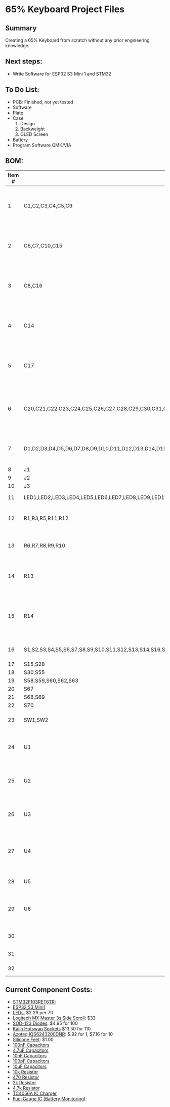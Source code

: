 # 65% Keyboard Project Files
## Summary
  Creating a 65% Keyboard from scratch without any prior engineering knowledge.

## Next steps:
  * Write Software for ESP32 S3 Mini 1 and STM32

## To Do List:
* PCB: Finished, not yet tested
* Software
* Plate
* Case
  1. Design
  2. Backweight
  3. OLED Screen
* Battery
* Program Software QMK/VIA

## BOM:
| Item # | Reference                                                                                                                                                                                                                                                                                                                                                                                                | Qty | Manufacturer                                                                               | Vendor            | Mfg Part #                                                                                                      | Value              | Description/Value                                                                  | Package | Datasheet                                                                                            |
| ------ | -------------------------------------------------------------------------------------------------------------------------------------------------------------------------------------------------------------------------------------------------------------------------------------------------------------------------------------------------------------------------------------------------------- | --- | ------------------------------------------------------------------------------------------ | ----------------- | --------------------------------------------------------------------------------------------------------------- | ------------------ | ---------------------------------------------------------------------------------- | ------- | ---------------------------------------------------------------------------------------------------- |
| 1      | C1,C2,C3,C4,C5,C9                                                                                                                                                                                                                                                                                                                                                                                        | 6   | Murata Electronics                                                                         | Mouser            | GRM155R71C103KA01J                                                                                              | 100nF              | Multilayer Ceramic Capacitors MLCC - SMD/SMT 0.01 uF 16 VDC 10% 0402 X7R           | 402     | ~                                                                                                    |
| 2      | C6,C7,C10,C15                                                                                                                                                                                                                                                                                                                                                                                            | 4   | Murata Electronics                                                                         | Mouser            | GRM155R60J475ME47J                                                                                              | 4.7uF              | Multilayer Ceramic Capacitors MLCC - SMD/SMT 4.7 uF 6.3 VDC 20% 0402 X5R           | 402     | ~                                                                                                    |
| 3      | C8,C16                                                                                                                                                                                                                                                                                                                                                                                                   | 2   | Murata Electronics                                                                         | Mouser            | GRM1555C2A101GA01D                                                                                              | 10uF               | Multilayer Ceramic Capacitors MLCC - SMD/SMT 0402 10uF 4VDC 20% X6S AEC-Q200       | 402     | ~                                                                                                    |
| 4      | C14                                                                                                                                                                                                                                                                                                                                                                                                      | 1   | Murata Electronics                                                                         | Mouser            | GRM1555C2A101GA01D                                                                                              | 100pF              | Multilayer Ceramic Capacitors MLCC - SMD/SMT 100 pF 100 VDC 2% 0402 C0G (NP0)      | 402     | ~                                                                                                    |
| 5      | C17                                                                                                                                                                                                                                                                                                                                                                                                      | 1   | Murata Electronics                                                                         | Mouser            | GRM155R61A104KA01J                                                                                              | 0.1uF              | Multilayer Ceramic Capacitors MLCC - SMD/SMT 0.1 uF 10 VDC 10% 0402 X5R            | 402     | https://www.mouser.com/datasheet/2/281/1/GRM155R61A104KA01_02A-1983866.pdf                           |
| 6      | C20,C21,C22,C23,C24,C25,C26,C27,C28,C29,C30,C31,C32,C33,C34,C35,C36,C37,C38,C39,C40,C41,C42,C43,C44,C45,C46,C47,C49,C50,C51,C52,C53,C54,C55,C56,C57,C58,C59,C60,C61,C62,C63,C64,C65,C66,C67,C68,C69,C70,C71,C72,C73,C74,C75,C76,C77,C78,C79,C80,C81,C82,C83,C84,C85,C86,C87                                                                                                                              | 67  | Murata Electronics                                                                         | Mouser            | GCM188R71C104KA37J                                                                                              | 0.1uF              | Multilayer Ceramic Capacitors MLCC - SMD/SMT 0.1 uF 16 VDC 10% 0603 X7R AEC-Q200   | 603     | ~                                                                                                    |
| 7      | D1,D2,D3,D4,D5,D6,D7,D8,D9,D10,D11,D12,D13,D14,D15,D16,D17,D18,D19,D20,D21,D22,D23,D24,D25,D26,D27,D28,D30,D31,D32,D33,D34,D35,D36,D37,D38,D39,D40,D41,D42,D43,D44,D45,D46,D47,D48,D49,D50,D51,D52,D53,D54,D55,D56,D57,D58,D59,D60,D61,D62,D63,D64,D65,D66,D67,D68                                                                                                                                       | 67  |                                                                                            | Adafruit          |                                                                                                                 | D_Small            | Adafruit Accessories 1N4148 SMT SOD-123 Diodes - 100 Pack                          |         | ~                                                                                                    |
| 8      | J1                                                                                                                                                                                                                                                                                                                                                                                                       | 1   |                                                                                            | AliExpress        |                                                                                                                 | Conn_01x02         |                                                                                    |         | ~                                                                                                    |
| 9      | J2                                                                                                                                                                                                                                                                                                                                                                                                       | 1   |                                                                                            | AliExpress        |                                                                                                                 | Conn_01x04         |                                                                                    |         | ~                                                                                                    |
| 10     | J3                                                                                                                                                                                                                                                                                                                                                                                                       | 1   |                                                                                            | AliExpress        |                                                                                                                 | Conn_01x07         |                                                                                    |         | ~                                                                                                    |
| 11     | LED1,LED2,LED3,LED4,LED5,LED6,LED7,LED8,LED9,LED10,LED11,LED12,LED13,LED14,LED15,LED16,LED17,LED18,LED19,LED20,LED21,LED22,LED23,LED24,LED25,LED26,LED27,LED28,LED30,LED31,LED32,LED33,LED34,LED35,LED36,LED37,LED38,LED39,LED40,LED41,LED42,LED43,LED44,LED45,LED46,LED47,LED48,LED49,LED50,LED51,LED52,LED53,LED54,LED55,LED56,LED57,LED58,LED59,LED60,LED61,LED62,LED63,LED64,LED65,LED66,LED67,LED68 | 67  |                                                                                            | AliExpress        |                                                                                                                 | LED_SK6812MINI     |                                                                                    |         | https://cdn-shop.adafruit.com/product-files/2686/SK6812MINI_REV.01-1-2.pdf                           |
| 12     | R1,R3,R5,R11,R12                                                                                                                                                                                                                                                                                                                                                                                         | 5   | YAGEO                                                                                      | Mouser            | RC0402JR-7D10KL                                                                                                 | 10k                | Thick Film Resistors - SMD 10 kOhms 62.5 mW 0402 5%                                | 402     | ~                                                                                                    |
| 13     | R6,R7,R8,R9,R10                                                                                                                                                                                                                                                                                                                                                                                          | 5   | YAGEO                                                                                      | Mouser            | [RC0402FR-7D4K7L](https://www.mouser.com/ProductDetail/YAGEO/RC0402FR-7D4K7L?qs=F5EMLAvA7ID7%2FFIVczkChg%3D%3D) | 4.7k               | Thick Film Resistors - SMD 4.7 kOhms 62.5 mW 0402 1%                               | 402     | ~                                                                                                    |
| 14     | R13                                                                                                                                                                                                                                                                                                                                                                                                      | 1   | YAGEO                                                                                      | Mouser            | AA0402JR-071K2L                                                                                                 | 1.2k               | Thick Film Resistors - SMD 1.2kOhms 1/16W 0402 5% AEC-Q200                         | 402     | ~                                                                                                    |
| 15     | R14                                                                                                                                                                                                                                                                                                                                                                                                      | 1   | YAGEO                                                                                      | Mouser            | AC0402JR-07100KL                                                                                                | 100k               | Thick Film Resistors - SMD 100k Ohm 62.5mW 0402 5% AEC-Q200 Standard Power Version | 402     | ~                                                                                                    |
| 16     | S1,S2,S3,S4,S5,S6,S7,S8,S9,S10,S11,S12,S13,S14,S16,S17,S18,S19,S20,S21,S22,S23,S24,S25,S26,S27,S31,S32,S33,S34,S35,S36,S37,S38,S39,S40,S41,S42,S43,S44,S45,S46,S47,S48,S49,S50,S51,S52,S53,S54,S56,S57,S61,S64,S65,S66,S71,S72                                                                                                                                                                           | 58  |                                                                                            | Cannonkeys        |                                                                                                                 | Keyswitch          | Kailh MX Hotswap Sockets - 110 Pack                                                |         | ~                                                                                                    |
| 17     | S15,S28                                                                                                                                                                                                                                                                                                                                                                                                  | 2   |                                                                                            |                   |                                                                                                                 | Keyswitch          |                                                                                    |         | ~                                                                                                    |
| 18     | S30,S55                                                                                                                                                                                                                                                                                                                                                                                                  | 2   |                                                                                            |                   |                                                                                                                 | Keyswitch          |                                                                                    |         | ~                                                                                                    |
| 19     | S58,S59,S60,S62,S63                                                                                                                                                                                                                                                                                                                                                                                      | 5   |                                                                                            | \`                |                                                                                                                 | Keyswitch          |                                                                                    |         | ~                                                                                                    |
| 20     | S67                                                                                                                                                                                                                                                                                                                                                                                                      | 1   |                                                                                            | Divinikey         |                                                                                                                 | MX_stab            | TX Stabilizers                                                                     |         |                                                                                                      |
| 21     | S68,S69                                                                                                                                                                                                                                                                                                                                                                                                  | 2   |                                                                                            |                   |                                                                                                                 | MX_stab            |                                                                                    |         |                                                                                                      |
| 22     | S70                                                                                                                                                                                                                                                                                                                                                                                                      | 1   |                                                                                            |                   |                                                                                                                 | MX_stab            |                                                                                    |         |                                                                                                      |
| 23     | SW1,SW2                                                                                                                                                                                                                                                                                                                                                                                                  | 2   | E-Switch                                                                                   | Mouser            | TL3342F450QG                                                                                                    | SW_Push            | Tactile Switches 50mA 12VDC Silver Gull Wing                                       |         | ~                                                                                                    |
| 24     | U1                                                                                                                                                                                                                                                                                                                                                                                                       | 1   | [Analog Devices / Maxim Integrated](https://www.mouser.com/manufacturer/maxim-integrated/) | Mouser            | MAX17048G+T10                                                                                                   | MAX17048G_T10      | Battery Management 3 A 1-Cell/2-Cell Fuel Gauge with ModelGauge                    |         |                                                                                                      |
| 25     | U2                                                                                                                                                                                                                                                                                                                                                                                                       | 1   | Semtech                                                                                    | Mouser            | SRV05-4.TCT                                                                                                     | SRV05-4            | ESD Protection Diodes / TVS Diodes RAILCLAMP 4-LINE 5V 3K LFREE                    |         | http://www.onsemi.com/pub/Collateral/SRV05-4-D.PDF                                                   |
| 26     | U3                                                                                                                                                                                                                                                                                                                                                                                                       | 1   | Azoteq                                                                                     | Mouser            | IQS6243200DNR                                                                                                   | IQS624-3200-DNR    | Board Mount Motion & Position Sensors 2 x Capacitive, Hall rotation                |         |                                                                                                      |
| 27     | U4                                                                                                                                                                                                                                                                                                                                                                                                       | 1   | EspressIf                                                                                  | Mouser            | ESP32-S3-MINI-1-N8                                                                                              | ESP32-S3-MINI-1-N8 | Multiprotocol Modules SMD module, ESP32-S3FN8, 8 MB SPI flash, PCB antenna         |         | https://www.espressif.com/sites/default/files/documentation/esp32-s3-mini-1_mini-1u_datasheet_en.pdf |
| 28     | U5                                                                                                                                                                                                                                                                                                                                                                                                       | 1   | 3Peak                                                                                      | Digikey           | TPB4056B2X-ES1R                                                                                                 | TPB4056A20-ES1R    | LINEAR BATTERY CHARGER 1 CELL 8-                                                   |         |                                                                                                      |
| 29     | U6                                                                                                                                                                                                                                                                                                                                                                                                       | 1   | STMicroelectronics                                                                         | Mouser            | STM32F103RET6TR                                                                                                 | STM32F103RETx      | ARM Microcontrollers - MCU 32BIT Cortex M3 H/D Performance LINE                    |         | https://www.st.com/resource/en/datasheet/stm32f103re.pdf                                             |
| 30     |                                                                                                                                                                                                                                                                                                                                                                                                          | 1   |                                                                                            | Amazon/AliExpress |                                                                                                                 | 5000 mah           | 5000 mah Lithium Ion Recharable Battery                                            |         |                                                                                                      |
| 31     |                                                                                                                                                                                                                                                                                                                                                                                                          | 1   |                                                                                            | AliExpress        |                                                                                                                 | 01x07 JST PH Wire  | 01x07 JST PH Wire                                                                  |         |                                                                                                      |
| 32     |                                                                                                                                                                                                                                                                                                                                                                                                          | 1   | aio3                                                                                       | Cannonkeys        |                                                                                                                 |                    | Unified Daughterboard                                                              |         |                                                                                                      |

## Current Component Costs:


* [STM32F103RET6TR:](https://www.mouser.com/ProductDetail/STMicroelectronics/STM32F103RET6TR?qs=SU4Xa%252BYHGQoo%252BSdhqS8onA%3D%3D)
* [ESP32 S3 Mini1](https://www.mouser.com/ProductDetail/Espressif-Systems/ESP32-S3-MINI-1-N8?qs=XAiT9M5g4x82rl6F%2FIYUQg%3D%3D)
* [LEDs:](https://www.aliexpress.us/item/2251832648616581.html?gatewayAdapt=glo2usa4itemAdapt) $2.29 per 70
* [Logitech MX Master 3s Side Scroll](https://www.aliexpress.us/item/3256805736389448.html?spm=a2g0o.order_list.order_list_main.5.6ac41802afgPFI&gatewayAdapt=glo2usa): $33
* [SOD-123 Diodes](https://www.adafruit.com/product/5099): $4.95 for 100
* [Kailh Hotswap Sockets](https://cannonkeys.com/products/kailh-mx-hotswap-sockets?variant=40866971091055) $13.50 for 110
* [Azoteq IQS6243200DNR](https://www.mouser.com/ProductDetail/Azoteq/IQS6243200DNR?qs=T%252BzbugeAwjhoI7UzUjJguA%3D%3D): $.92 for 1, $7.16 for 10
* [Silicone Feet](https://kbdfans.com/products/rubber-feet-pads-hemispherical-shape-eva-silicone-anti-slip?variant=34477878739083): $1.00
* [100nF Capacitors](https://www.mouser.com/ProductDetail/Murata-Electronics/GCM188R71C104KA37J?qs=sGAEpiMZZMsh%252B1woXyUXjz%2FTpxBjfgy%252B4saLU%2F5YL9A%3D)
* [4.7uF Capacitors](https://www.mouser.com/ProductDetail/Murata-Electronics/GRT188C80J475KE01D?qs=drgMNd%252BkGPPmUwtvkdc9pQ%3D%3D)
* [10nF Capacitors](https://www.mouser.com/ProductDetail/Murata-Electronics/GCE188R72A103MA01D?qs=QzBtWTOodeUor5WrvjqxNQ%3D%3D)
* [100pF Capacitors](https://www.mouser.com/ProductDetail/Murata-Electronics/GCM1885C1H101FA16D?qs=QzBtWTOodeVRXxalURqQhA%3D%3D)
* [10uF Capacitors](https://www.mouser.com/ProductDetail/Murata-Electronics/GRJ188R60J106ME11D?qs=qkDYIeTQ%252BEmCBtkqbbJPvw%3D%3D)
* [10k Resistor](https://www.mouser.com/ProductDetail/YAGEO/RC0603FR-0710KL?qs=grNVn54RoB%252B3GtjbJj3wJQ%3D%3D)
* [470 Resistor](https://www.mouser.com/ProductDetail/YAGEO/AC0603FR-07470RL?qs=UoPT7wUmgYIL%252BAaSNjie7Q%3D%3D)
* [2k Resistor](https://www.mouser.com/ProductDetail/YAGEO/AR0603FR-072KL?qs=tggtontpCXNkJWoQ6gNIHQ%3D%3D)
* [4.7k Resistor](https://www.mouser.com/ProductDetail/YAGEO/RC0603FR-074K7L?qs=gt6vzsuosg37y0l7Vt36bQ%3D%3D)
* [TC4056A IC Charger](https://www.aliexpress.us/item/3256807307886458.html?spm=a2g0o.productlist.main.1.61d9610cVypmQt&algo_pvid=f1e5b57a-4862-4e24-9ad6-958678745c93&algo_exp_id=f1e5b57a-4862-4e24-9ad6-958678745c93-0&pdp_ext_f=%7B%22order%22%3A%2262%22%2C%22eval%22%3A%221%22%7D&pdp_npi=4%40dis%21USD%211.10%211.10%21%21%217.98%217.98%21%402103146c17452144318487111e4714%2112000041015484232%21sea%21US%216338026576%21X&curPageLogUid=NGtgRrsVeeht&utparam-url=scene%3Asearch%7Cquery_from%3A)
* [Fuel Gauge IC (Battery Monitoring)](https://www.mouser.com/ProductDetail/Analog-Devices-Maxim-Integrated/MAX17048G%2bT10?qs=D7PJwyCwLAoGnnn8jEPRBQ%3D%3D)
